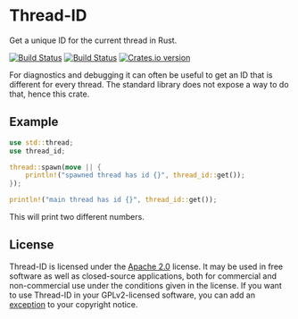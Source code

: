 Thread-ID
=========
Get a unique ID for the current thread in Rust.

[![Build Status][tr-img]][tr]
[![Build Status][av-img]][av]
[![Crates.io version][crate-img]][crate]

For diagnostics and debugging it can often be useful to get an ID that is
different for every thread. The standard library does not expose a way to do
that, hence this crate.

Example
-------

```rust
use std::thread;
use thread_id;

thread::spawn(move || {
    println!("spawned thread has id {}", thread_id::get());
});

println!("main thread has id {}", thread_id::get());
```

This will print two different numbers.

License
-------
Thread-ID is licensed under the [Apache 2.0][apache2] license. It may be used
in free software as well as closed-source applications, both for commercial and
non-commercial use under the conditions given in the license. If you want to use
Thread-ID in your GPLv2-licensed software, you can add an [exception][except]
to your copyright notice.

[tr-img]:    https://travis-ci.org/ruud-v-a/thread-id.svg?branch=master
[tr]:        https://travis-ci.org/ruud-v-a/thread-id
[av-img]:    https://ci.appveyor.com/api/projects/status/a6ccbm3x4fgi6wku?svg=true
[av]:        https://ci.appveyor.com/project/ruud-v-a/thread-id
[crate-img]: http://img.shields.io/crates/v/thread-id.svg
[crate]:     https://crates.io/crates/thread-id
[apache2]:   https://www.apache.org/licenses/LICENSE-2.0
[except]:    https://www.gnu.org/licenses/gpl-faq.html#GPLIncompatibleLibs
